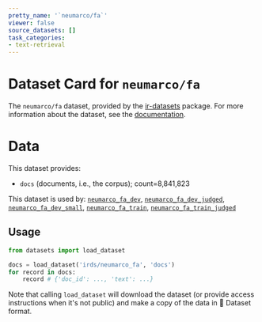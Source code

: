 ```yaml
---
pretty_name: '`neumarco/fa`'
viewer: false
source_datasets: []
task_categories:
- text-retrieval
---
```


# Dataset Card for `neumarco/fa`

The `neumarco/fa` dataset, provided by the [ir-datasets](https://ir-datasets.com/) package.
For more information about the dataset, see the [documentation](https://ir-datasets.com/neumarco#neumarco/fa).

# Data

This dataset provides:
 - `docs` (documents, i.e., the corpus); count=8,841,823


This dataset is used by: [`neumarco_fa_dev`](https://huggingface.co/datasets/irds/neumarco_fa_dev), [`neumarco_fa_dev_judged`](https://huggingface.co/datasets/irds/neumarco_fa_dev_judged), [`neumarco_fa_dev_small`](https://huggingface.co/datasets/irds/neumarco_fa_dev_small), [`neumarco_fa_train`](https://huggingface.co/datasets/irds/neumarco_fa_train), [`neumarco_fa_train_judged`](https://huggingface.co/datasets/irds/neumarco_fa_train_judged)


## Usage

```python
from datasets import load_dataset

docs = load_dataset('irds/neumarco_fa', 'docs')
for record in docs:
    record # {'doc_id': ..., 'text': ...}

```

Note that calling `load_dataset` will download the dataset (or provide access instructions when it's not public) and make a copy of the
data in 🤗 Dataset format.
